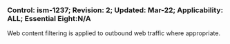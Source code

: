 ### Control: ism-1237; Revision: 2; Updated: Mar-22; Applicability: ALL; Essential Eight:N/A
<p>Web content filtering is applied to outbound web traffic where appropriate.</p>